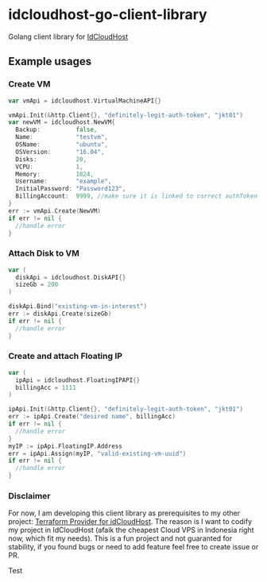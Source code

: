 # idcloudhost-go-client-library
Golang client library for [IdCloudHost](https://idcloudhost.com/)


## Example usages
### Create VM
```go
var vmApi = idcloudhost.VirtualMachineAPI{}

vmApi.Init(&http.Client{}, "definitely-legit-auth-token", "jkt01")
var newVM = idcloudhost.NewVM{
  Backup:          false,
  Name:            "testvm",
  OSName:          "ubuntu",
  OSVersion:       "16.04",
  Disks:           20,
  VCPU:            1,
  Memory:          1024,
  Username:        "example",
  InitialPassword: "Password123",
  BillingAccount:  9999, //make sure it is linked to correct authToken
}
err := vmApi.Create(NewVM)
if err != nil {
  //handle error
}

```
### Attach Disk to VM
```go
var (
  diskApi = idcloudhost.DiskAPI{}
  sizeGb = 200
)

diskApi.Bind("existing-vm-in-interest")
err := diskApi.Create(sizeGb)
if err != nil {
  //handle error 
}
```

### Create and attach Floating IP
```go
var (
  ipApi = idcloudhost.FloatingIPAPI{}
  billingAcc = 1111
)

ipApi.Init(&http.Client{}, "definitely-legit-auth-token", "jkt01")
err := ipApi.Create("desired name", billingAcc)
if err != nil {
  //handle error 
}
myIP := ipApi.FloatingIP.Address
err = ipApi.Assign(myIP, "valid-existing-vm-uuid")
if err != nil {
  //handle error 
}
```

### Disclaimer
For now, I am developing this client library as prerequisites to my other project: [Terraform Provider for idCloudHost](https://github.com/man20820/terraform-provider-idcloudhost). The reason is I want to codify my project in IdCloudHost (afaik the cheapest Cloud VPS in Indonesia right now, which fit my needs). 
This is a fun project and not guaranted for stability, if you found bugs or need to add feature feel free to create issue or PR.

Test